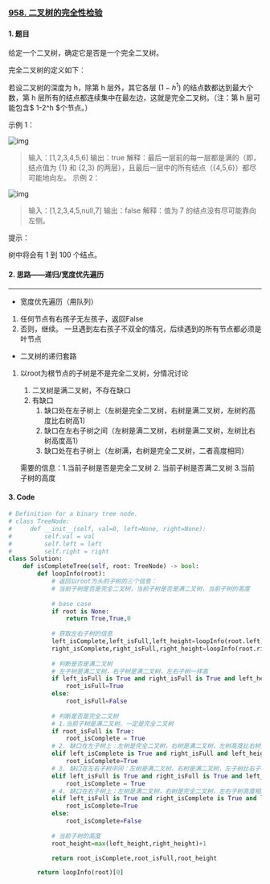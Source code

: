### [958. 二叉树的完全性检验](https://leetcode-cn.com/problems/check-completeness-of-a-binary-tree/)

#### 1. 题目

给定一个二叉树，确定它是否是一个完全二叉树。

完全二叉树的定义如下：

若设二叉树的深度为 h，除第 h 层外，其它各层 ($1-h^1$) 的结点数都达到最大个数，第 h 层所有的结点都连续集中在最左边，这就是完全二叉树。（注：第 h 层可能包含$ 1-2^h $个节点。）

示例 1：

![img](https://assets.leetcode-cn.com/aliyun-lc-upload/uploads/2018/12/15/complete-binary-tree-1.png)

> 输入：[1,2,3,4,5,6]
> 输出：true
> 解释：最后一层前的每一层都是满的（即，结点值为 {1} 和 {2,3} 的两层），且最后一层中的所有结点（{4,5,6}）都尽可能地向左。
> 示例 2：

![img](https://assets.leetcode-cn.com/aliyun-lc-upload/uploads/2018/12/15/complete-binary-tree-2.png)

> 输入：[1,2,3,4,5,null,7]
> 输出：false
> 解释：值为 7 的结点没有尽可能靠向左侧。


提示：

树中将会有 1 到 100 个结点。

#### 2. 思路——递归/宽度优先遍历

---

- 宽度优先遍历（用队列）

1. 任何节点有右孩子无左孩子，返回False
2. 否则，继续。 一旦遇到左右孩子不双全的情况，后续遇到的所有节点都必须是叶节点





- 二叉树的递归套路

1. 以root为根节点的子树是不是完全二叉树，分情况讨论

   1. 二叉树是满二叉树，不存在缺口
   2. 有缺口
      1. 缺口处在左子树上（左树是完全二叉树，右树是满二叉树，左树的高度比右树高1）
      2. 缺口在左右子树之间（左树是满二叉树，右树是满二叉树，左树比右树高度高1）
      3. 缺口处在右子树上（左树满，右树是完全二叉树，二者高度相同）

   需要的信息：1.当前子树是否是完全二叉树  2. 当前子树是否满二叉树 3.当前子树的高度

#### 3. Code

```python
# Definition for a binary tree node.
# class TreeNode:
#     def __init__(self, val=0, left=None, right=None):
#         self.val = val
#         self.left = left
#         self.right = right
class Solution:
    def isCompleteTree(self, root: TreeNode) -> bool:
        def loopInfo(root):
            # 返回以root为头的子树的三个信息：
            # 当前子树是否是完全二叉树，当前子树是否是满二叉树，当前子树的高度
            
            # base case
            if root is None:
                return True,True,0
            
            # 获取左右子树的信息
            left_isComplete,left_isFull,left_height=loopInfo(root.left)
            right_isComplete,right_isFull,right_height=loopInfo(root.right)
            
            # 判断是否是满二叉树
            # 左子树是满二叉树，右子树是满二叉树，左右子树一样高
            if left_isFull is True and right_isFull is True and left_height==right_height:
                root_isFull=True
            else:
                root_isFull=False
            
            # 判断是否是完全二叉树
            # 1.当前子树是满二叉树，一定是完全二叉树
            if root_isFull is True:
                root_isComplete = True
            # 2. 缺口在左子树上：左树是完全二叉树，右树是满二叉树，左树高度比右树高1
            elif left_isComplete is True and right_isFull and left_height==right_height+1:
                root_isComplete=True
            # 3. 缺口在左右子树中间：左树是满二叉树，右树是满二叉树，左子树比右子树高度高1
            elif left_isFull is True and right_isFull is True and left_height==right_height+1:
                root_isComplete = True
            # 4. 缺口在右子树上：左树是满二叉树，右树是完全二叉树，左右子树高度相同
            elif left_isFull is True and right_isComplete is True and left_height==right_height:
                root_isComplete=True
            else:
                root_isComplete=False
            
            # 当前子树的高度
            root_height=max(left_height,right_height)+1

            return root_isComplete,root_isFull,root_height

        return loopInfo(root)[0]
            
```

## 